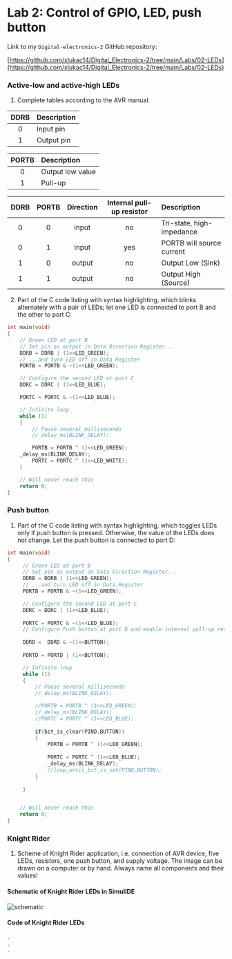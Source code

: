 # Lab 2: Control of GPIO, LED, push button

Link to my `Digital-electronics-2` GitHub repository:

   [https://github.com/xlukac14/Digital_Electronics-2/tree/main/Labs/02-LEDs](https://github.com/xlukac14/Digital_Electronics-2/tree/main/Labs/02-LEDs)


### Active-low and active-high LEDs

1. Complete tables according to the AVR manual.

| **DDRB** | **Description** |
| :-: | :-- |
| 0 | Input pin |
| 1 | Output pin |

| **PORTB** | **Description** |
| :-: | :-- |
| 0 | Output low value |
| 1 | Pull-up |

| **DDRB** | **PORTB** | **Direction** | **Internal pull-up resistor** | **Description** |
| :-: | :-: | :-: | :-: | :-- |
| 0 | 0 | input | no | Tri-state, high-impedance |
| 0 | 1 | input | yes | PORTB will source current |
| 1 | 0 | output | no | Output Low (Sink) |
| 1 | 1 | output | no | Output High (Source) |

2. Part of the C code listing with syntax highlighting, which blinks alternately with a pair of LEDs; let one LED is connected to port B and the other to port C:

```c
int main(void)
{
    // Green LED at port B
    // Set pin as output in Data Direction Register...
    DDRB = DDRB | (1<<LED_GREEN);
    // ...and turn LED off in Data Register
    PORTB = PORTB & ~(1<<LED_GREEN);

    // Configure the second LED at port C
    DDRC = DDRC | (1<<LED_BLUE);

    PORTC = PORTC & ~(1<<LED_BLUE);

    // Infinite loop
    while (1)
    {
        // Pause several milliseconds
        //_delay_ms(BLINK_DELAY);

        PORTB = PORTB ^ (1<<LED_GREEN);
	_delay_ms(BLINK_DELAY);
        PORTC = PORTC ^ (1<<LED_WHITE);
    }

    // Will never reach this
    return 0;
}
```


### Push button

1. Part of the C code listing with syntax highlighting, which toggles LEDs only if push button is pressed. Otherwise, the value of the LEDs does not change. Let the push button is connected to port D:

```c
int main(void)
{
     // Green LED at port B
     // Set pin as output in Data Direction Register...
     DDRB = DDRB | (1<<LED_GREEN);
     // ...and turn LED off in Data Register
     PORTB = PORTB & ~(1<<LED_GREEN);

     // Configure the second LED at port C
     DDRC = DDRC | (1<<LED_BLUE);
     
     PORTC = PORTC & ~(1<<LED_BLUE);
     // Configure Push button at port D and enable internal pull-up resistor
    
     DDRD =  DDRD & ~(1<<BUTTON);
     
     PORTD = PORTD | (1<<BUTTON);

     // Infinite loop
     while (1)
     {
         // Pause several milliseconds
         //_delay_ms(BLINK_DELAY);

         //PORTB = PORTB ^ (1<<LED_GREEN);      
         //_delay_ms(BLINK_DELAY);
         //PORTC = PORTC ^ (1<<LED_BLUE);
         
         if(bit_is_clear(PIND,BUTTON))
         {
             PORTB = PORTB ^ (1<<LED_GREEN);
             
             PORTC = PORTC ^ (1<<LED_BLUE);
             _delay_ms(BLINK_DELAY);
             //loop_until_bit_is_set(PIND,BUTTON);
         }
         
     }


    // Will never reach this
    return 0;
}
```


### Knight Rider

1. Scheme of Knight Rider application, i.e. connection of AVR device, five LEDs, resistors, one push button, and supply voltage. The image can be drawn on a computer or by hand. Always name all components and their values!

#### Schematic of Knight Rider LEDs in SimulIDE

   ![schematic](imageX)

#### Code of Knight Rider LEDs

```c
.
.
.
```
